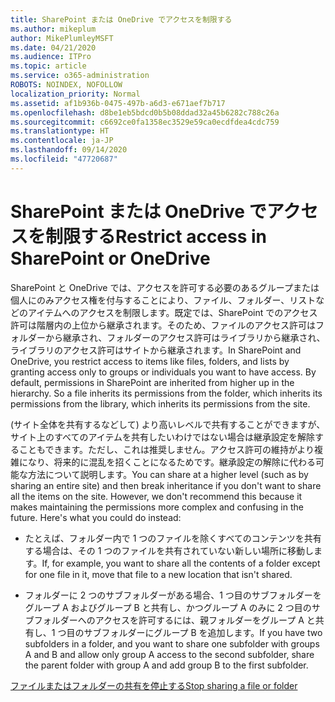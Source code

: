```yaml
---
title: SharePoint または OneDrive でアクセスを制限する
ms.author: mikeplum
author: MikePlumleyMSFT
ms.date: 04/21/2020
ms.audience: ITPro
ms.topic: article
ms.service: o365-administration
ROBOTS: NOINDEX, NOFOLLOW
localization_priority: Normal
ms.assetid: af1b936b-0475-497b-a6d3-e671aef7b717
ms.openlocfilehash: d8be1eb5bdcd0b5b08ddad32a45b6282c788c26a
ms.sourcegitcommit: c6692ce0fa1358ec3529e59ca0ecdfdea4cdc759
ms.translationtype: HT
ms.contentlocale: ja-JP
ms.lasthandoff: 09/14/2020
ms.locfileid: "47720687"
---
```

# <a name="restrict-access-in-sharepoint-or-onedrive"></a><span data-ttu-id="388eb-102">SharePoint または OneDrive でアクセスを制限する</span><span class="sxs-lookup"><span data-stu-id="388eb-102">Restrict access in SharePoint or OneDrive</span></span>

<span data-ttu-id="388eb-p101">SharePoint と OneDrive では、アクセスを許可する必要のあるグループまたは個人にのみアクセス権を付与することにより、ファイル、フォルダー、リストなどのアイテムへのアクセスを制限します。既定では、SharePoint でのアクセス許可は階層内の上位から継承されます。そのため、ファイルのアクセス許可はフォルダーから継承され、フォルダーのアクセス許可はライブラリから継承され、ライブラリのアクセス許可はサイトから継承されます。</span><span class="sxs-lookup"><span data-stu-id="388eb-p101">In SharePoint and OneDrive, you restrict access to items like files, folders, and lists by granting access only to groups or individuals you want to have access. By default, permissions in SharePoint are inherited from higher up in the hierarchy. So a file inherits its permissions from the folder, which inherits its permissions from the library, which inherits its permissions from the site.</span></span>
  
<span data-ttu-id="388eb-p102">(サイト全体を共有するなどして) より高いレベルで共有することができますが、サイト上のすべてのアイテムを共有したいわけではない場合は継承設定を解除することもできます。ただし、これは推奨しません。アクセス許可の維持がより複雑になり、将来的に混乱を招くことになるためです。継承設定の解除に代わる可能な方法について説明します。</span><span class="sxs-lookup"><span data-stu-id="388eb-p102">You can share at a higher level (such as by sharing an entire site) and then break inheritance if you don't want to share all the items on the site. However, we don't recommend this because it makes maintaining the permissions more complex and confusing in the future. Here's what you could do instead:</span></span>
  
- <span data-ttu-id="388eb-109">たとえば、フォルダー内で 1 つのファイルを除くすべてのコンテンツを共有する場合は、その 1 つのファイルを共有されていない新しい場所に移動します。</span><span class="sxs-lookup"><span data-stu-id="388eb-109">If, for example, you want to share all the contents of a folder except for one file in it, move that file to a new location that isn't shared.</span></span>
    
- <span data-ttu-id="388eb-110">フォルダーに 2 つのサブフォルダーがある場合、1 つ目のサブフォルダーをグループ A およびグループ B と共有し、かつグループ A のみに 2 つ目のサブフォルダーへのアクセスを許可するには、親フォルダーをグループ A と共有し、1 つ目のサブフォルダーにグループ B を追加します。</span><span class="sxs-lookup"><span data-stu-id="388eb-110">If you have two subfolders in a folder, and you want to share one subfolder with groups A and B and allow only group A access to the second subfolder, share the parent folder with group A and add group B to the first subfolder.</span></span>
    
[<span data-ttu-id="388eb-111">ファイルまたはフォルダーの共有を停止する</span><span class="sxs-lookup"><span data-stu-id="388eb-111">Stop sharing a file or folder </span></span>](https://go.microsoft.com/fwlink/?linkid=2008861)
  

